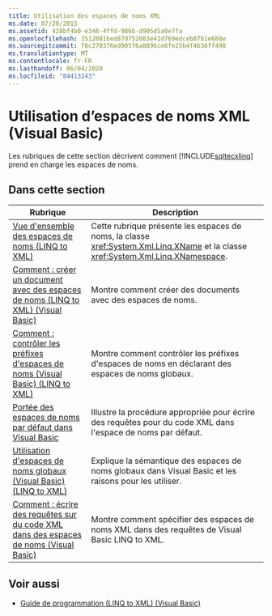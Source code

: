 ```yaml
---
title: Utilisation des espaces de noms XML
ms.date: 07/20/2015
ms.assetid: 428bf4b0-e348-4ffd-986b-d905d5a0e7fa
ms.openlocfilehash: 3512081bed87d752083e41d769edceb87b1e688e
ms.sourcegitcommit: f8c270376ed905f6a8896ce0fe25b4f4b38ff498
ms.translationtype: MT
ms.contentlocale: fr-FR
ms.lasthandoff: 06/04/2020
ms.locfileid: "84413243"
---
```

# <a name="working-with-xml-namespaces-visual-basic"></a>Utilisation d’espaces de noms XML (Visual Basic)
Les rubriques de cette section décrivent comment [!INCLUDE[sqltecxlinq](~/includes/sqltecxlinq-md.md)] prend en charge les espaces de noms.  
  
## <a name="in-this-section"></a>Dans cette section  
  
|Rubrique|Description|  
|-----------|-----------------|  
|[Vue d'ensemble des espaces de noms (LINQ to XML)](namespaces-overview-linq-to-xml.md)|Cette rubrique présente les espaces de noms, la classe <xref:System.Xml.Linq.XName> et la classe <xref:System.Xml.Linq.XNamespace>.|  
|[Comment : créer un document avec des espaces de noms (LINQ to XML) (Visual Basic)](how-to-create-a-document-with-namespaces.md)|Montre comment créer des documents avec des espaces de noms.|  
|[Comment : contrôler les préfixes d'espaces de noms (Visual Basic) (LINQ to XML)](how-to-control-namespace-prefixes-linq-to-xml.md)|Montre comment contrôler les préfixes d'espaces de noms en déclarant des espaces de noms globaux.|  
|[Portée des espaces de noms par défaut dans Visual Basic](scope-of-default-namespaces.md)|Illustre la procédure appropriée pour écrire des requêtes pour du code XML dans l'espace de noms par défaut.|  
|[Utilisation d'espaces de noms globaux (Visual Basic) (LINQ to XML)](working-with-global-namespaces-linq-to-xml.md)|Explique la sémantique des espaces de noms globaux dans Visual Basic et les raisons pour les utiliser.|  
|[Comment : écrire des requêtes sur du code XML dans des espaces de noms (Visual Basic)](how-to-write-queries-on-xml-in-namespaces.md)|Montre comment spécifier des espaces de noms XML dans des requêtes de Visual Basic LINQ to XML.|  
  
## <a name="see-also"></a>Voir aussi

- [Guide de programmation (LINQ to XML) (Visual Basic)](programming-guide-linq-to-xml.md)
